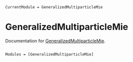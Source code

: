 ```@meta
CurrentModule = GeneralizedMultiparticleMie
```

# GeneralizedMultiparticleMie

Documentation for [GeneralizedMultiparticleMie](https://github.com/lucifer1004/GeneralizedMultiparticleMie.jl).

```@index
```

```@autodocs
Modules = [GeneralizedMultiparticleMie]
```
